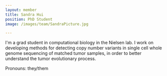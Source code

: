 ```yaml
---
layout: member
title: Sandra Hui
position: PhD Student
image: /images/team/SandraPicture.jpg

---
```


I'm a grad student in computational biology in the Nielsen lab. I work on developing methods for detecting copy number variants in single cell whole genome sequencing of matched tumor samples, in order to better understand the tumor evolutionary process.

Pronouns: they/them